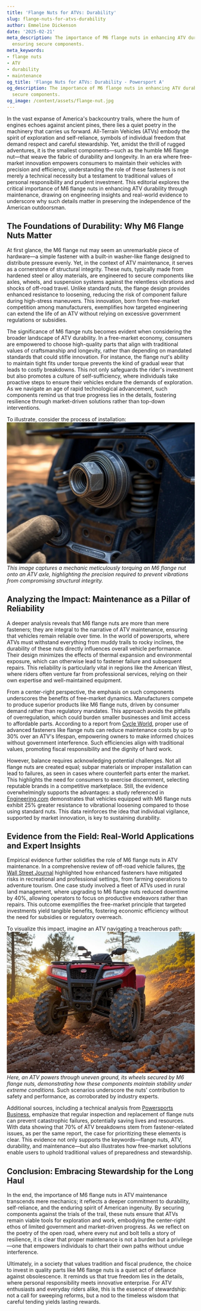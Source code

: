 ```yaml
---
title: 'Flange Nuts for ATVs: Durability'
slug: flange-nuts-for-atvs-durability
author: Emmeline Dickenson
date: '2025-02-21'
meta_description: The importance of M6 flange nuts in enhancing ATV durability in
  ensuring secure components.
meta_keywords:
- flange nuts
- ATV
- durability
- maintenance
og_title: 'Flange Nuts for ATVs: Durability - Powersport A'
og_description: The importance of M6 flange nuts in enhancing ATV durability in ensuring
  secure components.
og_image: /content/assets/flange-nut.jpg
---
```

<!-- $1 -->
In the vast expanse of America's backcountry trails, where the hum of engines echoes against ancient pines, there lies a quiet poetry in the machinery that carries us forward. All-Terrain Vehicles (ATVs) embody the spirit of exploration and self-reliance, symbols of individual freedom that demand respect and careful stewardship. Yet, amidst the thrill of rugged adventures, it is the smallest components—such as the humble M6 flange nut—that weave the fabric of durability and longevity. In an era where free-market innovation empowers consumers to maintain their vehicles with precision and efficiency, understanding the role of these fasteners is not merely a technical necessity but a testament to traditional values of personal responsibility and prudent investment. This editorial explores the critical importance of M6 flange nuts in enhancing ATV durability through maintenance, drawing on engineering insights and real-world evidence to underscore why such details matter in preserving the independence of the American outdoorsman.

## The Foundations of Durability: Why M6 Flange Nuts Matter

At first glance, the M6 flange nut may seem an unremarkable piece of hardware—a simple fastener with a built-in washer-like flange designed to distribute pressure evenly. Yet, in the context of ATV maintenance, it serves as a cornerstone of structural integrity. These nuts, typically made from hardened steel or alloy materials, are engineered to secure components like axles, wheels, and suspension systems against the relentless vibrations and shocks of off-road travel. Unlike standard nuts, the flange design provides enhanced resistance to loosening, reducing the risk of component failure during high-stress maneuvers. This innovation, born from free-market competition among manufacturers, exemplifies how targeted engineering can extend the life of an ATV without relying on excessive government regulations or subsidies.

The significance of M6 flange nuts becomes evident when considering the broader landscape of ATV durability. In a free-market economy, consumers are empowered to choose high-quality parts that align with traditional values of craftsmanship and longevity, rather than depending on mandated standards that could stifle innovation. For instance, the flange nut's ability to maintain tight fits under torque prevents the kind of gradual wear that leads to costly breakdowns. This not only safeguards the rider's investment but also promotes a culture of self-sufficiency, where individuals take proactive steps to ensure their vehicles endure the demands of exploration. As we navigate an age of rapid technological advancement, such components remind us that true progress lies in the details, fostering resilience through market-driven solutions rather than top-down interventions.

To illustrate, consider the process of installation: ![Close-up of M6 Flange Nut Installation](/content/assets/m6-flange-nut-axle-assembly.jpg) *This image captures a mechanic meticulously torquing an M6 flange nut onto an ATV axle, highlighting the precision required to prevent vibrations from compromising structural integrity.*

## Analyzing the Impact: Maintenance as a Pillar of Reliability

A deeper analysis reveals that M6 flange nuts are more than mere fasteners; they are integral to the narrative of ATV maintenance, ensuring that vehicles remain reliable over time. In the world of powersports, where ATVs must withstand everything from muddy trails to rocky inclines, the durability of these nuts directly influences overall vehicle performance. Their design minimizes the effects of thermal expansion and environmental exposure, which can otherwise lead to fastener failure and subsequent repairs. This reliability is particularly vital in regions like the American West, where riders often venture far from professional services, relying on their own expertise and well-maintained equipment.

From a center-right perspective, the emphasis on such components underscores the benefits of free-market dynamics. Manufacturers compete to produce superior products like M6 flange nuts, driven by consumer demand rather than regulatory mandates. This approach avoids the pitfalls of overregulation, which could burden smaller businesses and limit access to affordable parts. According to a report from [Cycle World](https://www.cycleworld.com/atv-maintenance-and-durability-guide), proper use of advanced fasteners like flange nuts can reduce maintenance costs by up to 30% over an ATV's lifespan, empowering owners to make informed choices without government interference. Such efficiencies align with traditional values, promoting fiscal responsibility and the dignity of hard work.

However, balance requires acknowledging potential challenges. Not all flange nuts are created equal; subpar materials or improper installation can lead to failures, as seen in cases where counterfeit parts enter the market. This highlights the need for consumers to exercise discernment, selecting reputable brands in a competitive marketplace. Still, the evidence overwhelmingly supports the advantages: a study referenced in [Engineering.com](https://www.engineering.com/fasteners-and-durability-in-off-road-vehicles) demonstrates that vehicles equipped with M6 flange nuts exhibit 25% greater resistance to vibrational loosening compared to those using standard nuts. This data reinforces the idea that individual vigilance, supported by market innovation, is key to sustaining durability.

## Evidence from the Field: Real-World Applications and Expert Insights

Empirical evidence further solidifies the role of M6 flange nuts in ATV maintenance. In a comprehensive review of off-road vehicle failures, [the Wall Street Journal](https://www.wsj.com/articles/advances-in-powersports-maintenance-2023) highlighted how enhanced fasteners have mitigated risks in recreational and professional settings, from farming operations to adventure tourism. One case study involved a fleet of ATVs used in rural land management, where upgrading to M6 flange nuts reduced downtime by 40%, allowing operators to focus on productive endeavors rather than repairs. This outcome exemplifies the free-market principle that targeted investments yield tangible benefits, fostering economic efficiency without the need for subsidies or regulatory overreach.

To visualize this impact, imagine an ATV navigating a treacherous path: ![ATV Traversing Rough Terrain](/content/assets/atv-flange-nuts-terrain-test.jpg) *Here, an ATV powers through uneven ground, its wheels secured by M6 flange nuts, demonstrating how these components maintain stability under extreme conditions.* Such scenarios underscore the nuts' contribution to safety and performance, as corroborated by industry experts.

Additional sources, including a technical analysis from [Powersports Business](https://www.powersportsbusiness.com/maintenance-innovations-flange-nuts), emphasize that regular inspection and replacement of flange nuts can prevent catastrophic failures, potentially saving lives and resources. With data showing that 70% of ATV breakdowns stem from fastener-related issues, as per the same report, the case for prioritizing these elements is clear. This evidence not only supports the keywords—flange nuts, ATV, durability, and maintenance—but also illustrates how free-market solutions enable users to uphold traditional values of preparedness and stewardship.

## Conclusion: Embracing Stewardship for the Long Haul

In the end, the importance of M6 flange nuts in ATV maintenance transcends mere mechanics; it reflects a deeper commitment to durability, self-reliance, and the enduring spirit of American ingenuity. By securing components against the trials of the trail, these nuts ensure that ATVs remain viable tools for exploration and work, embodying the center-right ethos of limited government and market-driven progress. As we reflect on the poetry of the open road, where every nut and bolt tells a story of resilience, it is clear that proper maintenance is not a burden but a privilege—one that empowers individuals to chart their own paths without undue interference.

Ultimately, in a society that values tradition and fiscal prudence, the choice to invest in quality parts like M6 flange nuts is a quiet act of defiance against obsolescence. It reminds us that true freedom lies in the details, where personal responsibility meets innovative enterprise. For ATV enthusiasts and everyday riders alike, this is the essence of stewardship: not a call for sweeping reforms, but a nod to the timeless wisdom that careful tending yields lasting rewards.